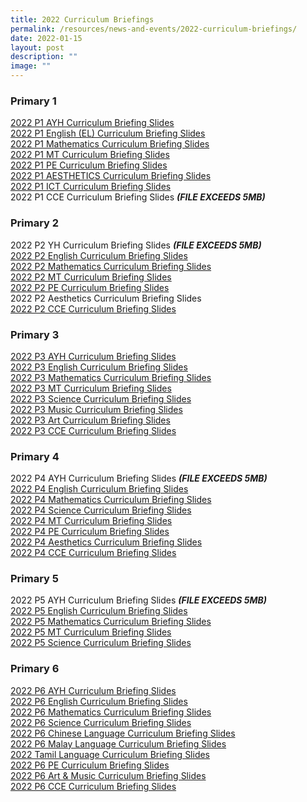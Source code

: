 ```yaml
---
title: 2022 Curriculum Briefings
permalink: /resources/news-and-events/2022-curriculum-briefings/
date: 2022-01-15
layout: post
description: ""
image: ""
---
```

### Primary 1
[2022 P1 AYH Curriculum Briefing Slides](/files/2022%20P1%20AYH%20Curriculum%20Briefing%20Slides.pdf)   
[2022 P1 English (EL) Curriculum Briefing Slides](/files/2022%20P1%20EL%20Curriculum%20Briefing%20Slides.pdf)   
[2022 P1 Mathematics Curriculum Briefing Slides](/files/2022%20P1%20MATH%20Curriculum%20Briefing%20Slides.pdf)   
[2022 P1 MT Curriculum Briefing Slides](/files/2022%20P1%20MT%20Curriculum%20Briefing%20Slides.pdf)   
[2022 P1 PE Curriculum Briefing Slides](/files/2022%20P1%20PE%20Curriculum%20Briefing%20Slides.pdf)   
[2022 P1 AESTHETICS Curriculum Briefing Slides](/files/2022%20P1%20Aesthetics%20Curriculum%20Briefing%20Slides_.pdf)   
[2022 P1 ICT Curriculum Briefing Slides](/files/2022%20P1%20ICT%20Curriculum%20Briefing%20Slides.pdf)   
2022 P1 CCE Curriculum Briefing Slides ***(FILE EXCEEDS 5MB)***



### Primary 2
2022 P2 YH Curriculum Briefing Slides ***(FILE EXCEEDS 5MB)***   
[2022 P2 English Curriculum Briefing Slides](/files/2022%20P2%20EL%20Curriculum%20Briefing.pdf)  
[2022 P2 Mathematics Curriculum Briefing Slides](/files/2022%20P2%20Math%20Curriculum%20Briefing.pdf)     
[2022 P2 MT Curriculum Briefing Slides](/files/2022%20P2%20MT%20Curriculum%20Brieifing.pdf)   
[2022 P2 PE Curriculum Briefing Slides](/files/2022%20P2%20PE%20Curriculum%20Briefing.pdf)   
2022 P2 Aesthetics Curriculum Briefing Slides  
[2022 P2 CCE Curriculum Briefing Slides](/files/2022%20P2%20CCE%20Curriculum%20Briefing.pdf)   



### Primary 3
[2022 P3 AYH Curriculum Briefing Slides](/files/P3%20Curriculum%20Briefing%202022%20SL%20%20AYH.pdf)   
[2022 P3 English Curriculum Briefing Slides](/files/2022%20P3%20English%20Curriculum%20Briefingpptx.pdf)   
[2022 P3 Mathematics Curriculum Briefing Slides](/files/2022%20P3%20Mathematics%20Curriculum%20Briefing%20Slides.pdf)   
[2022 P3 MT Curriculum Briefing Slides](/files/2022%20P3%20MT%20Curriculum%20Briefing%20Slides.pdf)   
[2022 P3 Science Curriculum Briefing Slides ](/files/2022%20P3%20Science%20Curriculum%20Briefing.pdf)  
[2022 P3 Music Curriculum Briefing Slides](/files/2022%20P3%20Music%20Curriculum%20Briefing%20Slides.pdf)  
[2022 P3 Art Curriculum Briefing Slides](/files/2022%20P3%20Art%20Curriculum%20Briefing%20Slides.pdf)   
[2022 P3 CCE Curriculum Briefing Slides](/files/2022%20P3%20CCE%20Curriculum%20Briefing%20Slides.pdf)   


### Primary 4
2022 P4 AYH Curriculum Briefing Slides  ***(FILE EXCEEDS 5MB)***    
[2022 P4 English Curriculum Briefing Slides](/files/2022%20P4%20EL%20Curriculum%20Briefing_updated_21%20Feb%202021.pdf)  
[2022 P4 Mathematics Curriculum Briefing Slides](/files/2022_P4_Math%20Curriculum_Briefing_for%20parents.pdf)    
[2022 P4 Science Curriculum Briefing Slides](/files/2022_P4%20Science%20Curriculum%20Briefing1.pdf)    
[2022 P4 MT Curriculum Briefing Slides](/files/2022%20P4%20MT%20Curriculum%20Brieifing%20Full%20Slides_revised.pdf)    
[2022 P4 PE Curriculum Briefing Slides](/files/P4%20PE%20Curriculum%20Briefing%202022.pdf)   
[2022 P4 Aesthetics Curriculum Briefing Slides](/files/P4%20Aesthetics%20Curriculum%20Briefing%202022_fin.pdf)    
[2022 P4 CCE Curriculum Briefing Slides](/files/2022_P4_CCE%20Curriculum%20briefing.pdf)






### Primary 5
2022 P5 AYH Curriculum Briefing Slides ***(FILE EXCEEDS 5MB)***  
[2022 P5 English Curriculum Briefing Slides](/files/2022%20P5%20EL%20Curriculum%20Briefing_v21Jan_COMPLETE.pdf)   
[2022 P5 Mathematics Curriculum Briefing Slides](/files/2022_P5%20Math%20Curriculum%20Briefing.pdf)   
[2022 P5 MT Curriculum Briefing Slides](/files/2022%20P5%20MT%20Curriculum%20Brieifingpptx.pdf)   
[2022 P5 Science Curriculum Briefing Slides](/files/2022_P5%20Science%20Curriculum%20Briefing.pdf)

### Primary 6
[2022 P6 AYH Curriculum Briefing Slides](/files/1%202022%20P6%20AYH%20_%20Principal%20Address%20Curriculum%20Briefing%20Slides.pdf)   
[2022 P6 English Curriculum Briefing Slides](/files/2022%20P6%20English%20Curriculum%20Briefing%20Slides.pdf)    
[2022 P6 Mathematics Curriculum Briefing Slides ](/files/3%202022%20P6%20Mathematics%20Curriculum%20Briefing%20Slides.pdf)  
[2022 P6 Science Curriculum Briefing Slides](/files/4%202022%20P6%20Science%20Curriculum%20Briefing%20Slides.pdf)   
[2022 P6 Chinese Language Curriculum Briefing Slides ](/files/5a%202022%20P6%20Chinese%20Language%20Curriculum%20Briefing%20Slides.pdf)  
[2022 P6 Malay Language Curriculum Briefing Slides](/files/5b%202022%20P6%20Malay%20Language%20Curriculum%20Briefing%20Slides.pdf)   
[2022 Tamil Language Curriculum Briefing Slides](/files/5c%202022%20P6%20Tamil%20Language%20Curriculum%20Briefing%20Slides.pdf)    
[2022 P6 PE Curriculum Briefing Slides ](/files/6%202022%20P6%20Physical%20Education%20Curriculum%20Briefing%20Slides.pdf)  
[2022 P6 Art & Music Curriculum Briefing Slides](/files/7%202022%20P6%20Art%20_%20Music%20Curriculum%20Briefing%20Slides.pdf)   
[2022 P6 CCE Curriculum Briefing Slides](/files/8%202022%20P6%20Character%20_%20Citizenship%20Education%20Curriculum%20Briefing%20Slides.pdf)